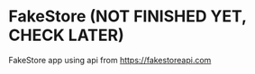 # FakeStore (NOT FINISHED YET, CHECK LATER)

FakeStore app using api from https://fakestoreapi.com 
